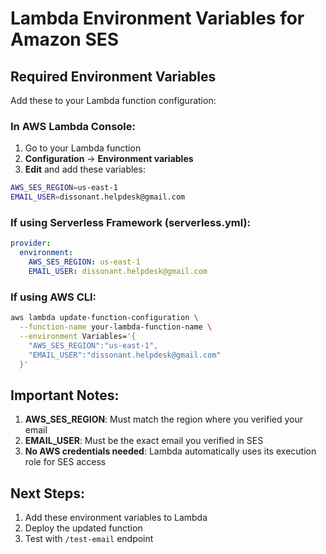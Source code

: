 # Lambda Environment Variables for Amazon SES

## Required Environment Variables

Add these to your Lambda function configuration:

### In AWS Lambda Console:
1. Go to your Lambda function
2. **Configuration** → **Environment variables**
3. **Edit** and add these variables:

```bash
AWS_SES_REGION=us-east-1
EMAIL_USER=dissonant.helpdesk@gmail.com
```

### If using Serverless Framework (serverless.yml):
```yaml
provider:
  environment:
    AWS_SES_REGION: us-east-1
    EMAIL_USER: dissonant.helpdesk@gmail.com
```

### If using AWS CLI:
```bash
aws lambda update-function-configuration \
  --function-name your-lambda-function-name \
  --environment Variables='{
    "AWS_SES_REGION":"us-east-1",
    "EMAIL_USER":"dissonant.helpdesk@gmail.com"
  }'
```

## Important Notes:

1. **AWS_SES_REGION**: Must match the region where you verified your email
2. **EMAIL_USER**: Must be the exact email you verified in SES
3. **No AWS credentials needed**: Lambda automatically uses its execution role for SES access

## Next Steps:
1. Add these environment variables to Lambda
2. Deploy the updated function
3. Test with `/test-email` endpoint

